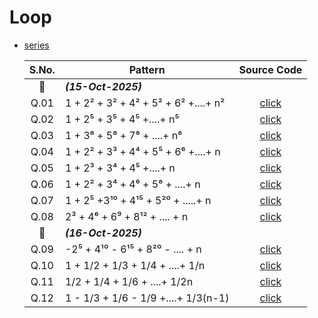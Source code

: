 # Loop

- [series](series.c)

  | S.No.  | Pattern                              |        Source Code        |
  | :----: | ------------------------------------ | :--------------------: |
  | **📅** | **_(15-Oct-2025)_**                  |                        |
  |  Q.01  | 1 + 2² + 3² + 4² + 5² + 6² +....+ n² |  [click](series.c#L2)  |
  |  Q.02  | 1 + 2⁵ + 3⁵ + 4⁵ +....+ n⁵            | [click](series.c#L28)  |
  |  Q.03  | 1 + 3⁸ + 5⁸ + 7⁸ + ....+ n⁸           | [click](series.c#L54)  |
  |  Q.04  | 1 + 2² + 3³ + 4⁴ + 5⁵ + 6⁶ +....+ n   | [click](series.c#L81)  |
  |  Q.05  | 1 + 2³ + 3⁴ + 4⁵ +....+ n            | [click](series.c#L114) |
  |  Q.06  | 1 + 2² + 3⁴ + 4⁶ + 5⁸ + ....+ n      | [click](series.c#L146) |
  |  Q.07  | 1 + 2⁵ +3¹⁰ + 4¹⁵ + 5²⁰ + .....+ n    | [click](series.c#L180) |
  |  Q.08  | 2³ + 4⁶ + 6⁹ + 8¹² + .... + n        | [click](series.c#L213) |
  | **📅** | **_(16-Oct-2025)_**                  |                        |
  |  Q.09  | -2⁵ + 4¹⁰ - 6¹⁵ + 8²⁰ - .... + n      |  [click](series.c#L247) |
  |  Q.10  | 1 + 1/2 + 1/3 + 1/4 + ....+ 1/n      |  [click](series.c#L287)|
  |  Q.11  | 1/2 + 1/4 + 1/6 + ....+ 1/2n         |  [click](series.c#L325) |
  |  Q.12  | 1 - 1/3 + 1/6 - 1/9 +....+ 1/3(n-1)  | [click](series.c#L363) |